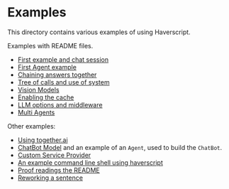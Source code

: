 # Examples

This directory contains various examples of using Haverscript.

Examples with README files.

* [First example and chat session](first_example/README.md) 
* [First Agent example](first_agent/README.md)
* [Chaining answers together](chaining_answers/README.md)
* [Tree of calls and use of system](tree_of_calls/README.md)
* [Vision Models](images/README.md)
* [Enabling the cache](cache/README.md)
* [LLM options and middleware](options/README.md)
* [Multi Agents](agents/README.md)

Other examples:

* [Using together.ai](together/main.py)
* [ChatBot Model](chatbot/main.py) and an example of an `Agent`, used to build the `ChatBot`.
* [Custom Service Provider](custom_service/main.py)
* [An example command line shell using haverscript](havershell/main.py)
* [Proof readings the README](others/proof_reading.py)
* [Reworking a sentence](others/sentence_iterations.py)
